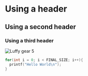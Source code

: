 # Using a header
## Using a second header
### Using a third header

![Luffy gear 5](https://external-preview.redd.it/hoKVgo2p4e4QzsCnh-YUbWAKGljAEkGXBjNddWLQD6s.png?width=640&crop=smart&format=pjpg&auto=webp&s=9a4368bc04332b462239058745e4a9293b1386a4)

``` C
for(int i = 0; i < FINAL_SIZE; i++){
  printf("Hello World\n");
}
```
